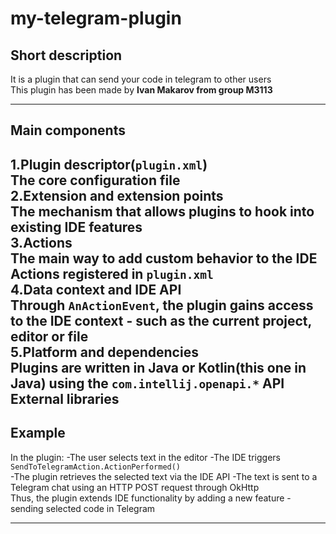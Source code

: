 # my-telegram-plugin
## Short description
<!-- Plugin description -->
It is a plugin that can send your code in telegram to other users   
This plugin has been made by **Ivan Makarov from group M3113**   
<!-- Plugin description end -->

---
## Main components
1.Plugin descriptor(``plugin.xml``)  
The core configuration file  
2.Extension and extension points  
The mechanism that allows plugins to hook into existing IDE features  
3.Actions  
The main way to add custom behavior to the IDE   
Actions registered in ``plugin.xml``     
4.Data context and IDE API   
Through ``AnActionEvent``, the plugin gains access to the IDE context - such as the current project, editor or file   
5.Platform and dependencies    
Plugins are written in Java or Kotlin(this one in Java) using the ``com.intellij.openapi.*`` API   
External libraries   
--- 

## Example 
In the plugin:
-The user selects text in the editor
-The IDE triggers ``SendToTelegramAction.ActionPerformed()``   
-The plugin retrieves the selected text via the IDE API
-The text is sent to a Telegram chat using an HTTP POST request through OkHttp   
Thus, the plugin extends IDE functionality by adding a new feature - sending selected code in Telegram   

---

